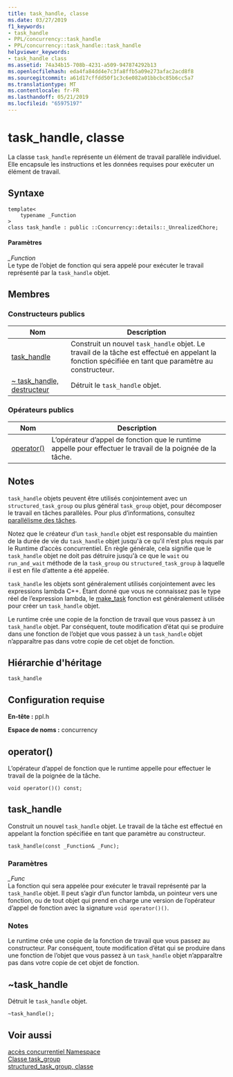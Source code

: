 ```yaml
---
title: task_handle, classe
ms.date: 03/27/2019
f1_keywords:
- task_handle
- PPL/concurrency::task_handle
- PPL/concurrency::task_handle::task_handle
helpviewer_keywords:
- task_handle class
ms.assetid: 74a34b15-708b-4231-a509-947874292b13
ms.openlocfilehash: eda4fa84dd4e7c3fa8ffb5a09e273afac2acd8f8
ms.sourcegitcommit: a61d17cffdd50f1c3c6e082a01bbcbc85b6cc5a7
ms.translationtype: MT
ms.contentlocale: fr-FR
ms.lasthandoff: 05/21/2019
ms.locfileid: "65975197"
---
```

# <a name="taskhandle-class"></a>task_handle, classe

La classe `task_handle` représente un élément de travail parallèle individuel. Elle encapsule les instructions et les données requises pour exécuter un élément de travail.

## <a name="syntax"></a>Syntaxe

```
template<
    typename _Function
>
class task_handle : public ::Concurrency::details::_UnrealizedChore;
```

#### <a name="parameters"></a>Paramètres

*_Function*<br/>
Le type de l’objet de fonction qui sera appelé pour exécuter le travail représenté par la `task_handle` objet.

## <a name="members"></a>Membres

### <a name="public-constructors"></a>Constructeurs publics

|Nom|Description|
|----------|-----------------|
|[task_handle](#task_handle)|Construit un nouvel `task_handle` objet. Le travail de la tâche est effectué en appelant la fonction spécifiée en tant que paramètre au constructeur.|
|[~ task_handle, destructeur](#dtor)|Détruit le `task_handle` objet.|

### <a name="public-operators"></a>Op&#233;rateurs publics

|Nom|Description|
|----------|-----------------|
|[operator()](#task_handle__operator_call)|L’opérateur d’appel de fonction que le runtime appelle pour effectuer le travail de la poignée de la tâche.|

## <a name="remarks"></a>Notes

`task_handle` objets peuvent être utilisés conjointement avec un `structured_task_group` ou plus général `task_group` objet, pour décomposer le travail en tâches parallèles. Pour plus d’informations, consultez [parallélisme des tâches](../../../parallel/concrt/task-parallelism-concurrency-runtime.md).

Notez que le créateur d’un `task_handle` objet est responsable du maintien de la durée de vie du `task_handle` objet jusqu'à ce qu’il n’est plus requis par le Runtime d’accès concurrentiel. En règle générale, cela signifie que le `task_handle` objet ne doit pas détruire jusqu'à ce que le `wait` ou `run_and_wait` méthode de la `task_group` ou `structured_task_group` à laquelle il est en file d’attente a été appelée.

`task_handle` les objets sont généralement utilisés conjointement avec les expressions lambda C++. Étant donné que vous ne connaissez pas le type réel de l’expression lambda, le [make_task](concurrency-namespace-functions.md#make_task) fonction est généralement utilisée pour créer un `task_handle` objet.

Le runtime crée une copie de la fonction de travail que vous passez à un `task_handle` objet. Par conséquent, toute modification d’état qui se produire dans une fonction de l’objet que vous passez à un `task_handle` objet n’apparaître pas dans votre copie de cet objet de fonction.

## <a name="inheritance-hierarchy"></a>Hiérarchie d'héritage

`task_handle`

## <a name="requirements"></a>Configuration requise

**En-tête :** ppl.h

**Espace de noms :** concurrency

##  <a name="task_handle__operator_call"></a> operator()

L’opérateur d’appel de fonction que le runtime appelle pour effectuer le travail de la poignée de la tâche.

```
void operator()() const;
```

## <a name="task_handle"></a> task_handle

Construit un nouvel `task_handle` objet. Le travail de la tâche est effectué en appelant la fonction spécifiée en tant que paramètre au constructeur.

```
task_handle(const _Function& _Func);
```

### <a name="parameters"></a>Paramètres

*_Func*<br/>
La fonction qui sera appelée pour exécuter le travail représenté par la `task_handle` objet. Il peut s’agir d’un functor lambda, un pointeur vers une fonction, ou de tout objet qui prend en charge une version de l’opérateur d’appel de fonction avec la signature `void operator()()`.

### <a name="remarks"></a>Notes

Le runtime crée une copie de la fonction de travail que vous passez au constructeur. Par conséquent, toute modification d’état qui se produire dans une fonction de l’objet que vous passez à un `task_handle` objet n’apparaître pas dans votre copie de cet objet de fonction.

##  <a name="dtor"></a> ~task_handle

Détruit le `task_handle` objet.

```
~task_handle();
```

## <a name="see-also"></a>Voir aussi

[accès concurrentiel Namespace](concurrency-namespace.md)<br/>
[Classe task_group](task-group-class.md)<br/>
[structured_task_group, classe](structured-task-group-class.md)
